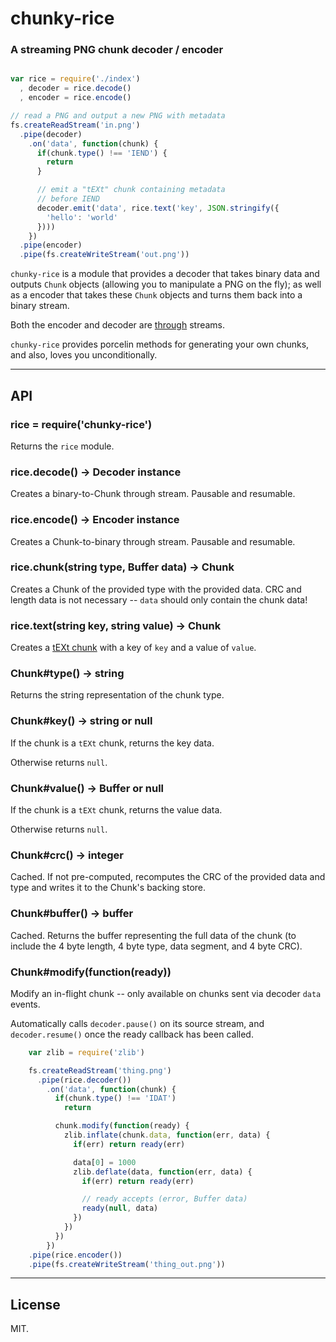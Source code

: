 # chunky-rice
### A streaming PNG chunk decoder / encoder

```javascript

var rice = require('./index')
  , decoder = rice.decode()
  , encoder = rice.encode()

// read a PNG and output a new PNG with metadata
fs.createReadStream('in.png')
  .pipe(decoder)
    .on('data', function(chunk) {
      if(chunk.type() !== 'IEND') {
        return
      }

      // emit a "tEXt" chunk containing metadata
      // before IEND
      decoder.emit('data', rice.text('key', JSON.stringify({
        'hello': 'world'
      })))
    })
  .pipe(encoder)
  .pipe(fs.createWriteStream('out.png'))

```

`chunky-rice` is a module that provides a decoder that takes
binary data and outputs `Chunk` objects (allowing you to manipulate
a PNG on the fly); as well as a encoder that takes these `Chunk` objects
and turns them back into a binary stream.

Both the encoder and decoder are [through](https://github.com/dominictarr/stream-spec#through-sync-writable-and-readable-aka-filter) streams.

`chunky-rice` provides porcelin methods for generating your own chunks,
and also, loves you unconditionally.

---

## API

### rice = require('chunky-rice')

Returns the `rice` module.

### rice.decode() -> Decoder instance

Creates a binary-to-Chunk through stream. Pausable and resumable.

### rice.encode() -> Encoder instance

Creates a Chunk-to-binary through stream. Pausable and resumable.

### rice.chunk(string type, Buffer data) -> Chunk

Creates a Chunk of the provided type with the provided data. CRC and length data is
not necessary -- `data` should only contain the chunk data!

### rice.text(string key, string value) -> Chunk

Creates a [tEXt chunk](http://www.w3.org/TR/PNG-Chunks.html#C.tEXt) with a key of `key`
and a value of `value`.

### Chunk#type() -> string

Returns the string representation of the chunk type.

### Chunk#key() -> string or null

If the chunk is a `tEXt` chunk, returns the key data.

Otherwise returns `null`.

### Chunk#value() -> Buffer or null

If the chunk is a `tEXt` chunk, returns the value data.

Otherwise returns `null`.

### Chunk#crc() -> integer

Cached. If not pre-computed, recomputes the CRC of the provided data and type and writes
it to the Chunk's backing store.

### Chunk#buffer() -> buffer

Cached. Returns the buffer representing the full data of the chunk (to include the 4 byte
length, 4 byte type, data segment, and 4 byte CRC).

### Chunk#modify(function(ready))

Modify an in-flight chunk -- only available on chunks sent via decoder `data` events.

Automatically calls `decoder.pause()` on its source stream, and `decoder.resume()` once
the ready callback has been called.

```javascript
    var zlib = require('zlib')

    fs.createReadStream('thing.png')
      .pipe(rice.decoder())
        .on('data', function(chunk) {
          if(chunk.type() !== 'IDAT')
            return

          chunk.modify(function(ready) {
            zlib.inflate(chunk.data, function(err, data) {
              if(err) return ready(err)

              data[0] = 1000
              zlib.deflate(data, function(err, data) {
                if(err) return ready(err)

                // ready accepts (error, Buffer data)
                ready(null, data)            
              })
            })    
          })
        })
    .pipe(rice.encoder())
    .pipe(fs.createWriteStream('thing_out.png'))

```


---------

## License

MIT.

 
